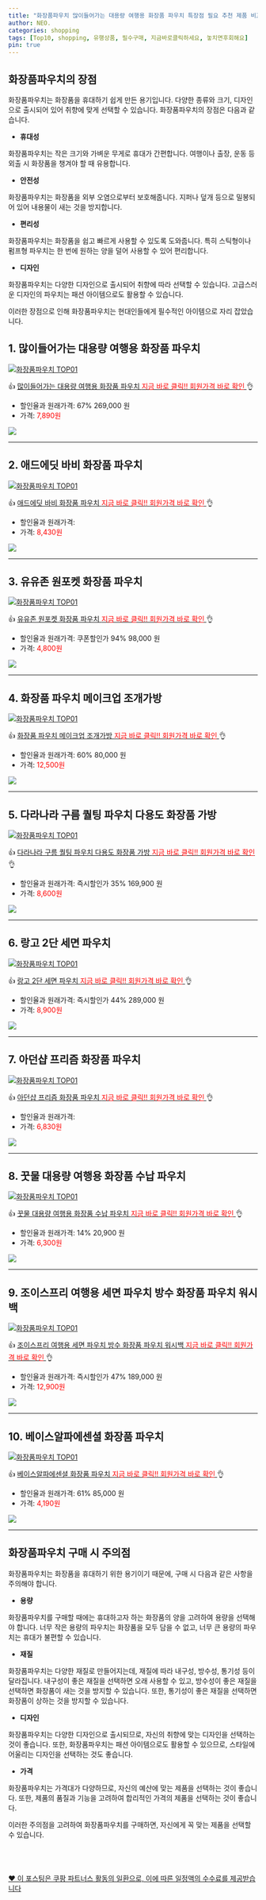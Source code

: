 ```yaml
---
title: "화장품파우치 많이들어가는 대용량 여행용 화장품 파우치 특장점 필요 추천 제품 비교 최저 가격 비교 장점 구매 후기 구매평"
author: NEO.
categories: shopping
tags: [Top10, shopping, 유행상품, 필수구매, 지금바로클릭하세요, 놓치면후회해요]
pin: true
---
```

## 화장품파우치의 장점

화장품파우치는 화장품을 휴대하기 쉽게 만든 용기입니다. 다양한 종류와 크기, 디자인으로 출시되어 있어 취향에 맞게 선택할 수 있습니다. 화장품파우치의 장점은 다음과 같습니다.

* **휴대성**

화장품파우치는 작은 크기와 가벼운 무게로 휴대가 간편합니다. 여행이나 출장, 운동 등 외출 시 화장품을 챙겨야 할 때 유용합니다.

* **안전성**

화장품파우치는 화장품을 외부 오염으로부터 보호해줍니다. 지퍼나 덮개 등으로 밀봉되어 있어 내용물이 새는 것을 방지합니다.

* **편리성**

화장품파우치는 화장품을 쉽고 빠르게 사용할 수 있도록 도와줍니다. 특히 스틱형이나 펌프형 파우치는 한 번에 원하는 양을 덜어 사용할 수 있어 편리합니다.

* **디자인**

화장품파우치는 다양한 디자인으로 출시되어 취향에 따라 선택할 수 있습니다. 고급스러운 디자인의 파우치는 패션 아이템으로도 활용할 수 있습니다.

이러한 장점으로 인해 화장품파우치는 현대인들에게 필수적인 아이템으로 자리 잡았습니다.

   

## 1. 많이들어가는 대용량 여행용 화장품 파우치

[![화장품파우치 TOP01](https://thumbnail6.coupangcdn.com/thumbnails/remote/490x490ex/image/vendor_inventory/7f86/65cb647ef6301f4dbc810b0c68d32eefc05efac64dabf08e715b1906c030.jpg)](https://link.coupang.com/re/AFFSDP?lptag=AF3617701&subid=GithubCoopas&pageKey=7193184943&traceid=V0-153&itemId=18166259119&vendorItemId=85316720215)


👍 [많이들어가는 대용량 여행용 화장품 파우치 <font color=red> 지금 바로 클릭!! 회원가격 바로 확인 </font> ](https://link.coupang.com/re/AFFSDP?lptag=AF3617701&subid=GithubCoopas&pageKey=7193184943&traceid=V0-153&itemId=18166259119&vendorItemId=85316720215) 👌 


- 할인율과 원래가격: 67%  269,000   원
- 가격: <span style='color:red'>7,890원</span>

[![](/discount_price.png)](https://link.coupang.com/re/AFFSDP?lptag=AF3617701&subid=GithubCoopas&pageKey=7193184943&traceid=V0-153&itemId=18166259119&vendorItemId=85316720215)

---


   

## 2. 애드에딧 바비 화장품 파우치

[![화장품파우치 TOP01](https://thumbnail8.coupangcdn.com/thumbnails/remote/490x490ex/image/retail/images/707184001231184-7f25b8dd-cb35-4dd7-acec-dadc5801b01b.jpg)](https://link.coupang.com/re/AFFSDP?lptag=AF3617701&subid=GithubCoopas&pageKey=56400188&traceid=V0-153&itemId=195210903&vendorItemId=5510315587)


👍 [애드에딧 바비 화장품 파우치 <font color=red> 지금 바로 클릭!! 회원가격 바로 확인 </font> ](https://link.coupang.com/re/AFFSDP?lptag=AF3617701&subid=GithubCoopas&pageKey=56400188&traceid=V0-153&itemId=195210903&vendorItemId=5510315587) 👌 


- 할인율과 원래가격: 
- 가격: <span style='color:red'>8,430원</span>

[![](/discount_price.png)](https://link.coupang.com/re/AFFSDP?lptag=AF3617701&subid=GithubCoopas&pageKey=56400188&traceid=V0-153&itemId=195210903&vendorItemId=5510315587)

---


   

## 3. 유유존 원포켓 화장품 파우치

[![화장품파우치 TOP01](https://thumbnail10.coupangcdn.com/thumbnails/remote/490x490ex/image/retail/images/2021/06/10/11/7/efe64a4d-60ca-4aae-8a2e-fdda4b20a302.jpg)](https://link.coupang.com/re/AFFSDP?lptag=AF3617701&subid=GithubCoopas&pageKey=5653458613&traceid=V0-153&itemId=9258545000&vendorItemId=76544130815)


👍 [유유존 원포켓 화장품 파우치 <font color=red> 지금 바로 클릭!! 회원가격 바로 확인 </font> ](https://link.coupang.com/re/AFFSDP?lptag=AF3617701&subid=GithubCoopas&pageKey=5653458613&traceid=V0-153&itemId=9258545000&vendorItemId=76544130815) 👌 


- 할인율과 원래가격: 쿠폰할인가 94%  98,000   원
- 가격: <span style='color:red'>4,800원</span>

[![](/discount_price.png)](https://link.coupang.com/re/AFFSDP?lptag=AF3617701&subid=GithubCoopas&pageKey=5653458613&traceid=V0-153&itemId=9258545000&vendorItemId=76544130815)

---


   

## 4. 화장품 파우치 메이크업 조개가방

[![화장품파우치 TOP01](https://thumbnail7.coupangcdn.com/thumbnails/remote/490x490ex/image/vendor_inventory/f7b6/022e56b8f97afee8d5d0f91ec7cf98d0fe292e61c2560deb63744eba35fe.jpg)](https://link.coupang.com/re/AFFSDP?lptag=AF3617701&subid=GithubCoopas&pageKey=7593573723&traceid=V0-153&itemId=20071408370&vendorItemId=87128122659)


👍 [화장품 파우치 메이크업 조개가방 <font color=red> 지금 바로 클릭!! 회원가격 바로 확인 </font> ](https://link.coupang.com/re/AFFSDP?lptag=AF3617701&subid=GithubCoopas&pageKey=7593573723&traceid=V0-153&itemId=20071408370&vendorItemId=87128122659) 👌 


- 할인율과 원래가격: 60%  80,000   원
- 가격: <span style='color:red'>12,500원</span>

[![](/discount_price.png)](https://link.coupang.com/re/AFFSDP?lptag=AF3617701&subid=GithubCoopas&pageKey=7593573723&traceid=V0-153&itemId=20071408370&vendorItemId=87128122659)

---


   

## 5. 다라나라 구름 퀄팅 파우치 다용도 화장품 가방

[![화장품파우치 TOP01](https://thumbnail8.coupangcdn.com/thumbnails/remote/490x490ex/image/vendor_inventory/1da3/07a81db8bd0595212d1694385a9c513010eaff00bd0269f5f6f557c54eb7.jpg)](https://link.coupang.com/re/AFFSDP?lptag=AF3617701&subid=GithubCoopas&pageKey=7359344740&traceid=V0-153&itemId=18828193007&vendorItemId=85958325349)


👍 [다라나라 구름 퀄팅 파우치 다용도 화장품 가방 <font color=red> 지금 바로 클릭!! 회원가격 바로 확인 </font> ](https://link.coupang.com/re/AFFSDP?lptag=AF3617701&subid=GithubCoopas&pageKey=7359344740&traceid=V0-153&itemId=18828193007&vendorItemId=85958325349) 👌 


- 할인율과 원래가격: 즉시할인가 35%  169,900   원
- 가격: <span style='color:red'>8,600원</span>

[![](/discount_price.png)](https://link.coupang.com/re/AFFSDP?lptag=AF3617701&subid=GithubCoopas&pageKey=7359344740&traceid=V0-153&itemId=18828193007&vendorItemId=85958325349)

---


   

## 6. 랑고 2단 세면 파우치

[![화장품파우치 TOP01](https://thumbnail7.coupangcdn.com/thumbnails/remote/490x490ex/image/retail/images/6605715623578235-8c242e30-a817-4ca1-b8cb-034ab0707565.jpg)](https://link.coupang.com/re/AFFSDP?lptag=AF3617701&subid=GithubCoopas&pageKey=1366911566&traceid=V0-153&itemId=17338666093&vendorItemId=70394059769)


👍 [랑고 2단 세면 파우치 <font color=red> 지금 바로 클릭!! 회원가격 바로 확인 </font> ](https://link.coupang.com/re/AFFSDP?lptag=AF3617701&subid=GithubCoopas&pageKey=1366911566&traceid=V0-153&itemId=17338666093&vendorItemId=70394059769) 👌 


- 할인율과 원래가격: 즉시할인가 44%  289,000   원
- 가격: <span style='color:red'>8,900원</span>

[![](/discount_price.png)](https://link.coupang.com/re/AFFSDP?lptag=AF3617701&subid=GithubCoopas&pageKey=1366911566&traceid=V0-153&itemId=17338666093&vendorItemId=70394059769)

---


   

## 7. 아던샵 프리즘 화장품 파우치

[![화장품파우치 TOP01](https://thumbnail6.coupangcdn.com/thumbnails/remote/490x490ex/image/retail/images/2020/03/19/18/6/67f59a69-2405-439a-922f-1912ca1dedc2.jpg)](https://link.coupang.com/re/AFFSDP?lptag=AF3617701&subid=GithubCoopas&pageKey=1380959098&traceid=V0-153&itemId=2415365823&vendorItemId=70409706981)


👍 [아던샵 프리즘 화장품 파우치 <font color=red> 지금 바로 클릭!! 회원가격 바로 확인 </font> ](https://link.coupang.com/re/AFFSDP?lptag=AF3617701&subid=GithubCoopas&pageKey=1380959098&traceid=V0-153&itemId=2415365823&vendorItemId=70409706981) 👌 


- 할인율과 원래가격: 
- 가격: <span style='color:red'>6,830원</span>

[![](/discount_price.png)](https://link.coupang.com/re/AFFSDP?lptag=AF3617701&subid=GithubCoopas&pageKey=1380959098&traceid=V0-153&itemId=2415365823&vendorItemId=70409706981)

---


   

## 8. 꿋물 대용량 여행용 화장품 수납 파우치

[![화장품파우치 TOP01](https://thumbnail10.coupangcdn.com/thumbnails/remote/490x490ex/image/vendor_inventory/0638/e0baef1d48811d4f5c8617cb8558c7fd67d60ce11f3ad05053440b81b7aa.jpg)](https://link.coupang.com/re/AFFSDP?lptag=AF3617701&subid=GithubCoopas&pageKey=7644628928&traceid=V0-153&itemId=20323641237&vendorItemId=87440203682)


👍 [꿋물 대용량 여행용 화장품 수납 파우치 <font color=red> 지금 바로 클릭!! 회원가격 바로 확인 </font> ](https://link.coupang.com/re/AFFSDP?lptag=AF3617701&subid=GithubCoopas&pageKey=7644628928&traceid=V0-153&itemId=20323641237&vendorItemId=87440203682) 👌 


- 할인율과 원래가격: 14%  20,900   원
- 가격: <span style='color:red'>6,300원</span>

[![](/discount_price.png)](https://link.coupang.com/re/AFFSDP?lptag=AF3617701&subid=GithubCoopas&pageKey=7644628928&traceid=V0-153&itemId=20323641237&vendorItemId=87440203682)

---


   

## 9. 조이스프리 여행용 세면 파우치 방수 화장품 파우치 워시백

[![화장품파우치 TOP01](https://thumbnail8.coupangcdn.com/thumbnails/remote/490x490ex/image/vendor_inventory/acfb/86901f2846c3904302d666038fad94ae0217cbd13fbfe41023d74e9a75c8.jpg)](https://link.coupang.com/re/AFFSDP?lptag=AF3617701&subid=GithubCoopas&pageKey=7459071884&traceid=V0-153&itemId=19437780736&vendorItemId=86548885876)


👍 [조이스프리 여행용 세면 파우치 방수 화장품 파우치 워시백 <font color=red> 지금 바로 클릭!! 회원가격 바로 확인 </font> ](https://link.coupang.com/re/AFFSDP?lptag=AF3617701&subid=GithubCoopas&pageKey=7459071884&traceid=V0-153&itemId=19437780736&vendorItemId=86548885876) 👌 


- 할인율과 원래가격: 즉시할인가 47%  189,000   원
- 가격: <span style='color:red'>12,900원</span>

[![](/discount_price.png)](https://link.coupang.com/re/AFFSDP?lptag=AF3617701&subid=GithubCoopas&pageKey=7459071884&traceid=V0-153&itemId=19437780736&vendorItemId=86548885876)

---


   

## 10. 베이스알파에센셜 화장품 파우치

[![화장품파우치 TOP01](https://thumbnail10.coupangcdn.com/thumbnails/remote/490x490ex/image/retail/images/1174036266409384-a4a733cb-171e-482c-8517-d46fb8ed21b1.jpg)](https://link.coupang.com/re/AFFSDP?lptag=AF3617701&subid=GithubCoopas&pageKey=7476144070&traceid=V0-153&itemId=19518108038&vendorItemId=86626802346)


👍 [베이스알파에센셜 화장품 파우치 <font color=red> 지금 바로 클릭!! 회원가격 바로 확인 </font> ](https://link.coupang.com/re/AFFSDP?lptag=AF3617701&subid=GithubCoopas&pageKey=7476144070&traceid=V0-153&itemId=19518108038&vendorItemId=86626802346) 👌 


- 할인율과 원래가격: 61%  85,000   원
- 가격: <span style='color:red'>4,190원</span>

[![](/discount_price.png)](https://link.coupang.com/re/AFFSDP?lptag=AF3617701&subid=GithubCoopas&pageKey=7476144070&traceid=V0-153&itemId=19518108038&vendorItemId=86626802346)

---
## 화장품파우치 구매 시 주의점

화장품파우치는 화장품을 휴대하기 위한 용기이기 때문에, 구매 시 다음과 같은 사항을 주의해야 합니다.

* **용량**

화장품파우치를 구매할 때에는 휴대하고자 하는 화장품의 양을 고려하여 용량을 선택해야 합니다. 너무 작은 용량의 파우치는 화장품을 모두 담을 수 없고, 너무 큰 용량의 파우치는 휴대가 불편할 수 있습니다.

* **재질**

화장품파우치는 다양한 재질로 만들어지는데, 재질에 따라 내구성, 방수성, 통기성 등이 달라집니다. 내구성이 좋은 재질을 선택하면 오래 사용할 수 있고, 방수성이 좋은 재질을 선택하면 화장품이 새는 것을 방지할 수 있습니다. 또한, 통기성이 좋은 재질을 선택하면 화장품이 상하는 것을 방지할 수 있습니다.

* **디자인**

화장품파우치는 다양한 디자인으로 출시되므로, 자신의 취향에 맞는 디자인을 선택하는 것이 좋습니다. 또한, 화장품파우치는 패션 아이템으로도 활용할 수 있으므로, 스타일에 어울리는 디자인을 선택하는 것도 좋습니다.

* **가격**

화장품파우치는 가격대가 다양하므로, 자신의 예산에 맞는 제품을 선택하는 것이 좋습니다. 또한, 제품의 품질과 기능을 고려하여 합리적인 가격의 제품을 선택하는 것이 좋습니다.

이러한 주의점을 고려하여 화장품파우치를 구매하면, 자신에게 꼭 맞는 제품을 선택할 수 있습니다.<br><br><br><br><br> [ ❤  이 포스팅은 쿠팡 파트너스 활동의 일환으로, 이에 따른 일정액의 수수료를 제공받습니다](https://link.coupang.com/a/bcEFyh)